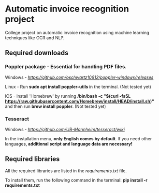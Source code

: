 # Automatic invoice recognition project
College project on automatic invoice recognition using machine learning techniques like OCR and NLP.

## Required downloads

### Poppler package - Essential for handling PDF files.

Windows - *https://github.com/oschwartz10612/poppler-windows/releases*

Linux - Run **sudo apt install poppler-utils** in the terminal. (Not tested yet)

IOS - Install 'Homebrew' by running **/bin/bash -c "$(curl -fsSL https://raw.githubusercontent.com/Homebrew/install/HEAD/install.sh)"** and then run **brew install poppler**. (Not tested yet)

### Tesseract

Windows - *https://github.com/UB-Mannheim/tesseract/wiki*

In the installation menu, **only English comes by default**. If you need other languages, **additional script and language data are necessary!**

## Required libraries

All the required libraries are listed in the *requirements.txt* file.

To install them, run the following command in the terminal: **pip install -r requirements.txt**

